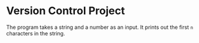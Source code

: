 # Version Control Project

The program takes a string and a number as an input.
It prints out the first `n` characters in the string.
